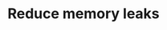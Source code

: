 ---
layout: tactic

title:  "Reduce memory leaks"
tags:   energy-footprint
t-sort: "Awesome Tactic"
t-type: "Software Practice"
categories: green-software-practice
t-description: "With memory leaks the application can stall or crash. This unpredictable behavior can alter the energy consumption and, more generally, they must always be avoided."
t-participant: "Software application developers"
t-artifact: "C application in which we induce a memory leak (like malloc() )"
t-context: "Green Lab"
t-feature: 
t-intent: "Reduce memory leaks"
t-targetQA: "Energy-efficiency"
t-relatedQA: 
t-measuredimpact:
t-source: "Procaccianti, G., Fernández, H., & Lago, P. (2019). Green Software in Practice: Empirical Validation and Assessment of Best Practices for Writing Energy-Efficient Software. Vrije Universiteit Amsterdam, October 2019."
t-source-doi: "NA"
---